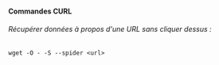 
#### Commandes CURL

###### Récupérer données à propos d'une URL sans cliquer dessus :

```
wget -O - -S --spider <url>
```
